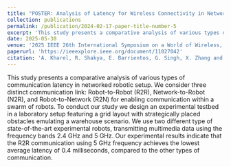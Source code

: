 ```yaml
---
title: "POSTER: Analysis of Latency for Wireless Connectivity in Networked Robots"
collection: publications
permalink: /publication/2024-02-17-paper-title-number-5
excerpt: 'This study presents a comparative analysis of various types of communication latency in networked robotic setup.'
date: 2025-05-30
venue: '2025 IEEE 26th International Symposium on a World of Wireless, Mobile and Multimedia Networks (WoWMoM)'
paperurl: 'https://ieeexplore.ieee.org/document/11027042'
citation: 'A. Kharel, R. Shakya, E. Barrientos, G. Singh, X. Zhang and D. Roy, "POSTER: Analysis of Latency for Wireless Connectivity in Networked Robots," 2025 IEEE 26th International Symposium on a World of Wireless, Mobile and Multimedia Networks (WoWMoM), Fort Worth, TX, USA, 2025, pp. 154-156, doi: 10.1109/WoWMoM65615.2025.00036.'
---
```


This study presents a comparative analysis of various types of communication latency in networked robotic setup. We consider three distinct communication link: Robot-to-Robot (R2R), Network-to-Robot (N2R), and Robot-to-Network (R2N) for enabling communication within a swarm of robots. To conduct our study we design an experimental testbed in a laboratory setup featuring a grid layout with strategically placed obstacles emulating a warehouse scenario. We use two different type of state-of-the-art experimental robots, transmitting multimedia data using the frequency bands 2.4 GHz and 5 GHz. Our experimental results indicate that the R2R communication using 5 GHz frequency achieves the lowest average latency of 0.4 milliseconds, compared to the other types of communication.